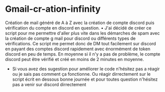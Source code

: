 # Gmail-cr-ation-infinity
Création de mail généré de A à Z avec la création de compte discord puis vérification du compte en discord en question. 
• J'ai décidé de créer ce script pour me permettre d'aller plus vite dans les démarches de spam avec la création de compte g mail pour discord ou différents types de vérifications. Ce script me permet donc de DM tout facilement sur discord en payant des comptes discord rapidement avec énormément de token discord en peu de temps. En moyenne si il n'y a pas de problème, le compte discord peut être vérifié et créé en moins de 2 minutes en moyenne.

- Si vous avez des sugestion pour améliorer le code n'hésitez pas a réagir ou je sais pas comment ça fonctionne. Ou réagir dirrectement sur le script écrit en dessous 
bonne journée et pour toutes question n'hésitez pas a venir sur discord dirrectement 
